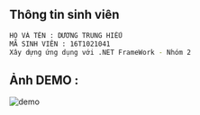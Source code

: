 ## Thông tin sinh viên

```bash
HỌ VÀ TÊN : DƯƠNG TRUNG HIẾU
MÃ SINH VIÊN : 16T1021041
Xây dựng ứng dụng với .NET FrameWork - Nhóm 2
```
## Ảnh DEMO :

![demo](https://trunghieuit.herokuapp.com/media/uploads/ezgif-2-8aefb553b24b.gif)
